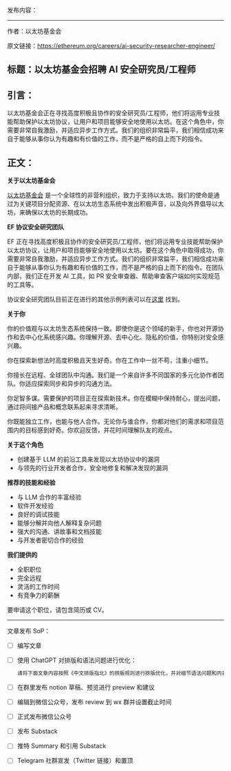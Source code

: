 发布内容：

---

作者：以太坊基金会

原文链接：https://ethereum.org/careers/ai-security-researcher-engineer/

## 标题：以太坊基金会招聘 AI 安全研究员/工程师

## 引言：

以太坊基金会正在寻找高度积极且协作的安全研究员/工程师，他们将运用专业技能帮助保护以太坊协议，让用户和项目能够安全地使用以太坊。在这个角色中，你需要非常自我激励，并适应异步工作方式。我们的组织非常扁平，我们相信成功来自于能够从事你认为有趣和有价值的工作，而不是严格的自上而下的指令。

## 正文：

**关于以太坊基金会**

<u>以太坊基金会</u> 是一个全球性的非营利组织，致力于支持以太坊。我们的使命是通过为关键项目分配资源、在以太坊生态系统中发出积极声音，以及向外界倡导以太坊，来确保以太坊的长期成功。

**EF 协议安全研究团队**

EF 正在寻找高度积极且协作的安全研究员/工程师，他们将运用专业技能帮助保护以太坊协议，让用户和项目能够安全地使用以太坊。要在这个角色中取得成功，你需要非常自我激励，并适应异步工作方式。我们的组织非常扁平，我们相信成功来自于能够从事你认为有趣和有价值的工作，而不是严格的自上而下的指令。在团队内部，我们正在开发 AI 工具，如 PR 安全审查器、帮助审查客户端如何实现规范的工具等。

协议安全研究团队目前正在进行的其他示例列表可以在<u>这里</u> 找到。

**关于你**

你的价值观与以太坊生态系统保持一致。即使你是这个领域的新手，你也对开源协作和去中心化系统感兴趣。你理解开源、去中心化、隐私的价值，你特别对安全感兴趣。

你在探索新想法时高度积极且天生好奇。你在工作中一丝不苟，注重小细节。

你擅长在远程、全球团队中沟通。我们是一个来自许多不同国家的多元化协作者团队。你适应探索同步和异步的沟通方法。

你足智多谋。需要保护的项目正在探索新技术。你在模糊中保持耐心，提出问题，通过将间接产品和概念联系起来寻求清晰。

你既能独立工作，也能与他人合作。无论你与谁合作，你都对他们的需求和项目范围内的目标感到好奇。你欢迎反馈，并花时间理解队友的观点。

**关于这个角色**

- 创建基于 LLM 的前沿工具来发现以太坊协议中的漏洞
- 与领先的行业开发者合作，安全地修复和解决发现的漏洞

**推荐的技能和经验**

- 与 LLM 合作的丰富经验
- 软件开发经验
- 良好的调试技能
- 能够分解并向他人解释复杂问题
- 强大的沟通、讲故事和文档技能
- 与开发者密切合作的经验

**我们提供的**

- 全职职位
- 完全远程
- 灵活的工作时间
- 有竞争力的薪酬

要申请这个职位，请包含简历或 CV。

---

文章发布 SoP：

- [ ]  编写文章
- [ ]  使用 ChatGPT 对排版和语法问题进行优化：
    
    ```jsx
    请将下面文章内容按照《中文排版指北》的排版规则进行排版优化，并对细节语法问题和内容在不改变原意的情况下进行优化：
    ```
    
- [ ]  在群里发布 notion 草稿、预览进行 preview 和建议
- [ ]  编辑到微信公众号，发布 review 到 wx 群并设置截止时间
- [ ]  正式发布微信公众号
- [ ]  发布 Substack
- [ ]  推特 Summary 和引用 Substack
- [ ]  Telegram 社群宣发（Twitter 链接）和置顶
